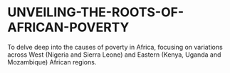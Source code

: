 # UNVEILING-THE-ROOTS-OF-AFRICAN-POVERTY
To delve deep into the causes of poverty in Africa, focusing on variations across West (Nigeria and Sierra Leone) and Eastern (Kenya, Uganda and Mozambique) African regions.
